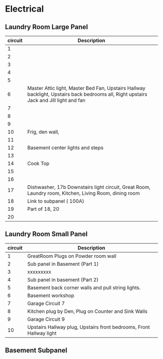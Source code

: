 # Electrical

## Laundry Room Large Panel
| circuit  | Description                                                         |
|--------- |---------------------------------------------------------------------|
| 1        ||
| 2        ||
| 3        ||
| 4        ||
| 5        ||
| 6        | Master Attic light, Master Bed Fan, Upstairs Hallway backlight, Upstairs back bedrooms all, Right upstairs Jack and Jill light and fan                                                                    |
| 7        ||
| 8        ||
| 9        ||
| 10       |Frig, den wall, |
| 11       ||
| 12       |Basement center lights and steps |
| 13       ||
| 14       |Cook Top |
| 15       ||
| 16       ||
| 17       |Dishwasher, 17b Downstairs light circuit, Great Room, Laundry room, Kitchen, Living Room, dining room |
| 18       | Link to subpanel ( 100A)|
| 19       | Part of 18, 20|
| 20       ||
## Laundry Room Small Panel
| circuit  | Description                                                         |
|--------- |---------------------------------------------------------------------|
| 1        |GreatRoom Plugs on Powder room wall                                  |
| 2        |Sub panel in Basement  (Part 1)                                               |
| 3        | xxxxxxxxx                                                           |
| 4        |Sub panel in basement  (Part 2)                                                                   |
| 5        | Basement back corner walls and pull string lights.                  |
| 6        | Basement workshop                                                                    |
| 7        |Garage Circuit 7                                                     |
| 8        |Kitchen plug by Den, Plug on Counter and Sink Walls                  |
| 9        |Garage Circuit 9                                                     |
| 10       |Upstairs Hallway plug, Upstairs front bedrooms, Front Hallway  light |


## Basement Subpanel

